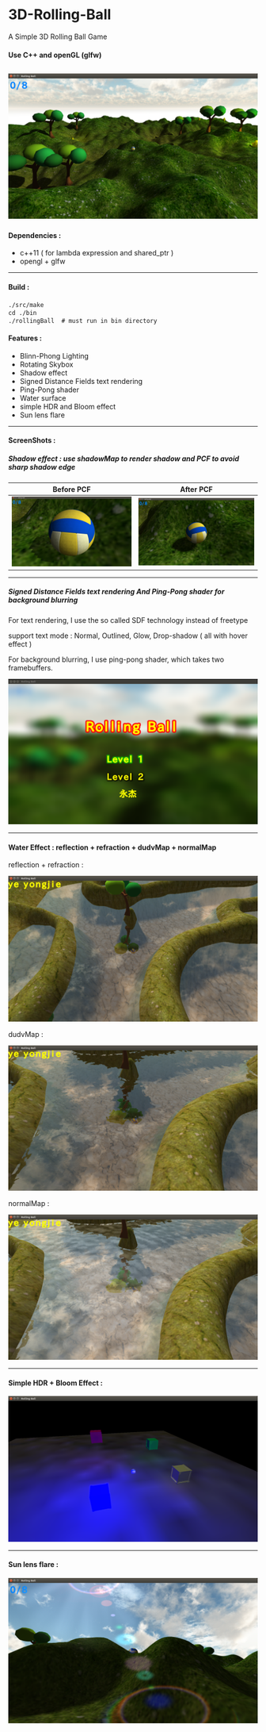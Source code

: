 # 3D-Rolling-Ball
A Simple 3D Rolling Ball Game

#### Use C++ and openGL (glfw)

![](./screenShot/normal.png)
---
#### Dependencies :

- c++11 ( for lambda expression and shared_ptr )
- opengl + glfw


---

#### Build :

	./src/make
	cd ./bin
	./rollingBall  # must run in bin directory


#### Features :

- Blinn-Phong Lighting
- Rotating Skybox
- Shadow effect
- Signed Distance Fields text rendering
- Ping-Pong shader
- Water surface
- simple HDR and Bloom effect
- Sun lens flare
---
#### ScreenShots :


##### Shadow effect : use shadowMap to render shadow and PCF to avoid sharp shadow edge

Before PCF             |  After PCF
-------------------------|-------------------------
![](./screenShot/before_pcf.png)   |  ![](./screenShot/after_pcf.png)

---
##### Signed Distance Fields text rendering And Ping-Pong shader for background blurring

For text rendering, I use the so called SDF technology instead of freetype

support text mode : Normal, Outlined, Glow, Drop-shadow ( all with hover effect )

For background blurring, I use ping-pong shader, which takes two framebuffers.

![](./screenShot/menu.png)



----
#### Water Effect : reflection + refraction + dudvMap + normalMap

reflection + refraction :

![](./screenShot/ref.png)

dudvMap :

![](./screenShot/distortion.png)

normalMap :

![](./screenShot/normalMap.png)

----

#### Simple HDR +  Bloom Effect :

![](./screenShot/bloom.png)

---
#### Sun lens flare :

![](./screenShot/lensFlare.png)
